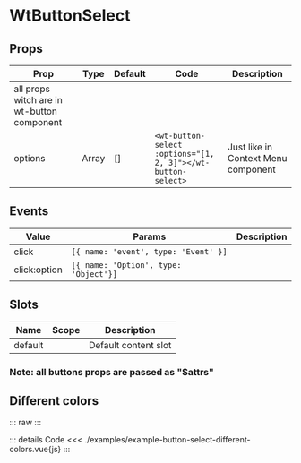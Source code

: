 <script setup>
import ExampleButtonSelectDifferentColors from './examples/example-button-select-different-colors.vue';
</script>

# WtButtonSelect

## Props

| Prop                                       | Type  | Default | Code                                                         | Description                         |
|--------------------------------------------|-------|---------|--------------------------------------------------------------|-------------------------------------|
| all props witch are in wt-button component |       |         |                                                              |                                     |
| options                                    | Array | []      | `<wt-button-select :options="[1, 2, 3]"></wt-button-select>` | Just like in Context Menu component |

## Events

| Value        | Params                                | Description |
|--------------|---------------------------------------|-------------|
| click        | `[{ name: 'event', type: 'Event' }]`  |             |
| click:option | `[{ name: 'Option', type: 'Object'}]` |             |

## Slots

| Name    | Scope | Description          |
|---------|-------|----------------------|
| default |       | Default content slot |


### Note: all buttons props are passed as "$attrs"

## Different colors

::: raw
<ExampleButtonSelectDifferentColors />
:::

::: details Code
<<< ./examples/example-button-select-different-colors.vue{js}
:::

